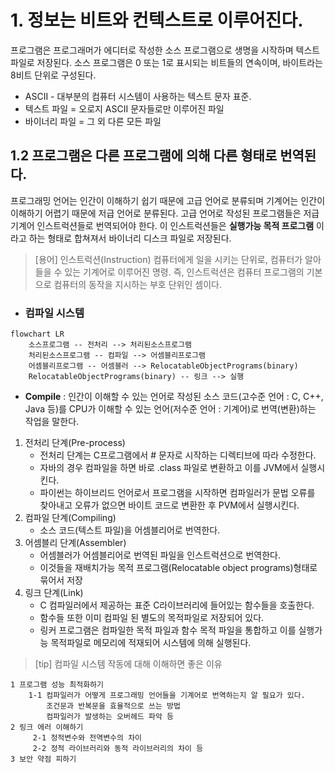 # 1. 정보는 비트와 컨텍스트로 이루어진다.
프로그램은 프로그래머가 에디터로 작성한 소스 프로그램으로 생명을 시작하며 
텍스트 파일로 저장된다.
소스 프로그램은 0 또는 1로 표시되는 비트들의 연속이며, 바이트라는 8비트 단위로 구성된다.
* ASCII - 대부분의 컴퓨터 시스템이 사용하는 텍스트 문자 표준.
* 텍스트 파일 = 오로지 ASCII 문자들로만 이루어진 파일
* 바이너리 파일 = 그 외 다른 모든 파일
## 1.2 프로그램은 다른 프로그램에 의해 다른 형태로 번역된다.
프로그래밍 언어는 인간이 이해하기 쉽기 때문에 고급 언어로 분류되며
기계어는 인간이 이해하기 어렵기 때문에 저급 언어로 분류된다.
고급 언어로 작성된 프로그램들은 저급 기계어 인스트럭션들로 번역되어야 한다.
이 인스트럭션들은 **실행가능 목적 프로그램** 이라고 하는 형태로 합쳐져서 
바이너리 디스크 파일로 저장된다.

>[용어] 인스트럭션(Instruction)
	컴퓨터에게 일을 시키는 단위로, 컴퓨터가 알아들을 수 있는 기계어로 이루어진 명령.
	즉, 인스트럭션은 컴퓨터 프로그램의 기본으로 컴퓨터의 동작을 지시하는 부호 단위인 셈이다.

* ### 컴파일 시스템
```mermaid
flowchart LR
    소스프로그램 -- 전처리 --> 처리된소스프로그램
    처리된소스프로그램 -- 컴파일 --> 어셈블리프로그램
    어셈블리프로그램 -- 어셈블러 --> RelocatableObjectPrograms(binary)
    RelocatableObjectPrograms(binary) -- 링크 --> 실행
```
* **Compile** : 인간이 이해할 수 있는 언어로 작성된 소스 코드(고수준 언어 : C, C++, Java 등)를 CPU가 이해할 수 있는 언어(저수준 언어 : 기계어)로 번역(변환)하는 작업을 말한다.
1. 전처리 단계(Pre-process)
	* 전처리 단계는 C프로그램에서 # 문자로 시작하는 디렉티브에 따라 수정한다.
	* 자바의 경우 컴파일을 하면 바로 .class 파일로 변환하고 이를 JVM에서 실행시킨다.
	* 파이썬는 하이브리드 언어로서 프로그램을 시작하면 컴파일러가 문법 오류를 찾아내고
	  오류가 없으면 바이트 코드로 변환한 후 PVM에서 실행시킨다.
2.  컴파일 단계(Compiling)
	* 소스 코드(텍스트 파일)을 어셈블리어로 번역한다.
3. 어셈블리 단계(Assembler)
	* 어셈블러가 어셈블리어로 번역된 파일을 인스트럭션으로 번역한다.
	* 이것들을 재배치가능 목적 프로그램(Relocatable object programs)형태로 묶어서 저장
4. 링크 단계(Link)
	* C 컴파일러에서 제공하는 표준 C라이브러리에 들어있는 함수들을 호출한다.
	* 함수들 또한 이미 컴파일 된 별도의 목적파일로 저장되어 있다.
	* 링커 프로그램은 컴파일한 목적 파일과 함수 목적 파일을 통합하고
	  이를 실행가능 목적파일로 메모리에 적재되어 시스템에 의해 실행된다.

>[tip] 컴파일 시스템 작동에 대해 이해하면 좋은 이유
>
	1 프로그램 성능 최적화하기
		1-1 컴파일러가 어떻게 프로그래밍 언어들을 기계어로 번역하는지 알 필요가 있다.
			조건문과 반복문을 효율적으로 쓰는 방법
			컴파일러가 발생하는 오버헤드 파악 등
	2 링크 에러 이해하기
		 2-1 정적변수와 전역변수의 차이
		 2-2 정적 라이브러리와 동적 라이브러리의 차이 등
	3 보안 약점 피하기

